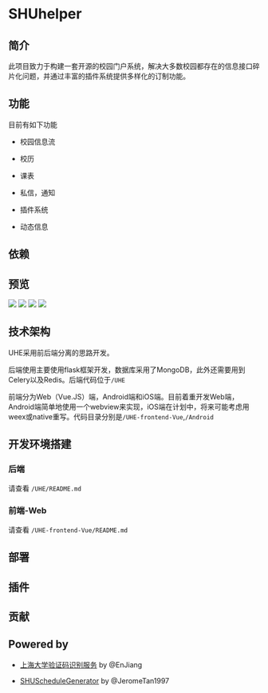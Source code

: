 # SHUhelper

## 简介

此项目致力于构建一套开源的校园门户系统，解决大多数校园都存在的信息接口碎片化问题，并通过丰富的插件系统提供多样化的订制功能。

## 功能
 
目前有如下功能

* 校园信息流

* 校历

* 课表

* 私信，通知

* 插件系统

* 动态信息

## 依赖

## 预览

![](/doc/screenshot1.jpg)
![](/doc/screenshot2.jpg)
![](/doc/screenshot3.jpg)
![](/doc/screenshot4.jpg)

## 技术架构

UHE采用前后端分离的思路开发。

后端使用主要使用flask框架开发，数据库采用了MongoDB，此外还需要用到Celery以及Redis。后端代码位于`/UHE`

前端分为Web（Vue.JS）端，Android端和iOS端。目前着重开发Web端，Android端简单地使用一个webview来实现，iOS端在计划中，将来可能考虑用weex或native重写。代码目录分别是`/UHE-frontend-Vue`,`/Android`

## 开发环境搭建

### 后端

请查看 `/UHE/README.md`

### 前端-Web

请查看 `/UHE-frontend-Vue/README.md`


## 部署

## 插件

## 贡献


## Powered by

* [上海大学验证码识别服务](https://github.com/shuopensourcecommunity/anti-captcha.shuosc.org) by @EnJiang

* [SHUScheduleGenerator](https://github.com/JeromeTan1997/SHUScheduleGenerator) by @JeromeTan1997